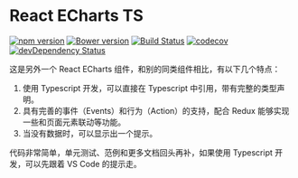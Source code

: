 # React ECharts TS

[![npm version](https://badge.fury.io/js/react-echarts-ts.svg)](https://badge.fury.io/js/react-echarts-ts)
[![Bower version](https://badge.fury.io/bo/react-echarts-ts.svg)](https://badge.fury.io/bo/react-echarts-ts)
[![Build Status](https://travis-ci.org/xuqingkuang/react-echarts-ts.svg?branch=master)](https://travis-ci.org/xuqingkuang/react-echarts-ts)
[![codecov](https://codecov.io/gh/xuqingkuang/react-echarts-ts/branch/master/graph/badge.svg)](https://codecov.io/gh/xuqingkuang/react-echarts-ts)
[![devDependency Status](https://david-dm.org/xuqingkuang/react-echarts-ts/dev-status.svg)](https://david-dm.org/xuqingkuang/react-echarts-ts?type=dev)

这是另外一个 React ECharts 组件，和别的同类组件相比，有以下几个特点：

1. 使用 Typescript 开发，可以直接在 Typescript 中引用，带有完整的类型声明。
2. 具有完善的事件（Events）和行为（Action）的支持，配合 Redux 能够实现一些和页面元素联动等功能。
3. 当没有数据时，可以显示出一个提示。

代码非常简单，单元测试、范例和更多文档回头再补，如果使用 Typescript 开发，可以先跟着 VS Code 的提示走。
